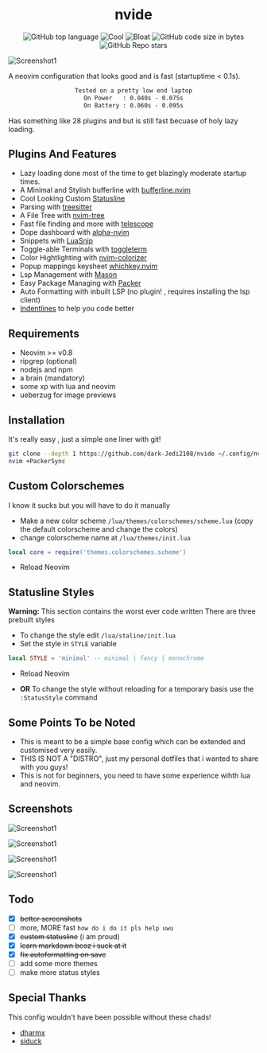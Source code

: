 <div align="center">
  <h1> nvide </h1>
</div>
<div align="center">

![GitHub top language](https://img.shields.io/github/languages/top/dark-Jedi2108/nvide?color=6d92bf&style=for-the-badge)
![Cool](https://img.shields.io/badge/Cool-Affirmative-da696f?style=for-the-badge)
![Bloat](https://img.shields.io/badge/Bloat-None-c585cf?style=for-the-badge)
![GitHub code size in bytes](https://img.shields.io/github/languages/code-size/dark-Jedi2108/nvide?color=e1b56a&style=for-the-badge)
![GitHub Repo stars](https://img.shields.io/github/stars/dark-Jedi2108/nvide?color=74be88&style=for-the-badge)

</div>


![Screenshot1](https://raw.githubusercontent.com/dark-Jedi2108/nvide/main/.github/screenshots/h1.png)


A neovim configuration that looks good and is fast (startuptime < 0.1s).

<div align="center">

```txt
Tested on a pretty low end laptop
On Power   : 0.040s - 0.075s
On Battery : 0.060s - 0.095s
```

</div>

Has something like 28 plugins and but is still fast becuase of holy lazy loading.


## Plugins And Features
+ Lazy loading done most of the time to get blazingly moderate startup times.
+ A Minimal and Stylish bufferline with [bufferline.nvim](https://github.com/akinsho/bufferline.nvim)
+ Cool Looking Custom [Statusline](https://github.com/dark-Jedi2108/nvide/tree/main/lua/staline)
+ Parsing with [treesitter](https://github.com/nvim-treesitter/nvim-treesitter)
+ A File Tree with [nvim-tree](https://github.com/kyazdani42/nvim-tree.lua)
+ Fast file finding and more with [telescope](https://github.com/nvim-telescope/telescope.nvim/)
+ Dope dashboard with [alpha-nvim](https://github.com/goolord/alpha-nvim/)
+ Snippets with [LuaSnip](https://github.com/L3MON4D3/LuaSnip)
+ Toggle-able Terminals with [toggleterm](https://github.com/akinsho/toggleterm.nvim)
+ Color Hightlighting with [nvim-colorizer](https://github.com/norcalli/nvim-colorizer.lua)
+ Popup mappings keysheet [whichkey.nvim](https://github.com/folke/which-key.nvim)
+ Lsp Management with [Mason](https://github.com/williamboman/mason.nvim/)
+ Easy Package Managing with [Packer](https://github.com/wbthomason/packer.nvim)
+ Auto Formatting with inbuilt LSP (no plugin! , requires installing the lsp client)
+ [Indentlines](https://github.com/lukas-reineke/indent-blankline.nvim) to help you code better

## Requirements
+ Neovim >= v0.8
+ ripgrep (optional)
+ nodejs and npm
+ a brain (mandatory)
+ some xp with lua and neovim
+ ueberzug for image previews

## Installation

It's really easy , just a simple one liner with git!
```bash
git clone --depth 1 https://github.com/dark-Jedi2108/nvide ~/.config/nvim
nvim +PackerSync
```
## Custom Colorschemes
I know it sucks but you will have to do it manually
+ Make a new color scheme  `/lua/themes/colorschemes/scheme.lua` (copy the default colorscheme and change the colors) 
+ change colorscheme name at `/lua/themes/init.lua` 

```lua
local core = require('themes.colorschemes.scheme')
```

+ Reload Neovim

## Statusline Styles 
**Warning:** This section contains the worst ever code written
There are three prebuilt styles
+ To change the style edit `/lua/staline/init.lua`
+ Set the style in `STYLE` variable

```lua
local STYLE = 'minimal' -- minimal | fancy | monochrome
```
+ Reload Neovim

+ **OR** To change the style without reloading for a temporary basis use the `:StatusStyle` command

## Some Points To be Noted
+ This is meant to be a simple base config which can be extended and customised very easily.
+ THIS IS NOT A "DISTRO", just my personal dotfiles that i wanted to share with you guys!
+ This is not for beginners, you need to have some experience wihth lua and neovim.

## Screenshots

![Screenshot1](https://raw.githubusercontent.com/dark-Jedi2108/nvide/main/.github/screenshots/n1.png)

![Screenshot1](https://raw.githubusercontent.com/dark-Jedi2108/nvide/main/.github/screenshots/n2.png)

![Screenshot1](https://raw.githubusercontent.com/dark-Jedi2108/nvide/main/.github/screenshots/n3.png)

![Screenshot1](https://raw.githubusercontent.com/dark-Jedi2108/nvide/main/.github/screenshots/n4.png)



## Todo
- [x]  ~~better screenshots~~
- [ ]  more, MORE fast `how do i do it pls help uwu`
- [x]  ~~custom statusline~~ (i am proud)
- [x]  ~~learn markdown bcoz i suck at it~~
- [x]  ~~fix autoformatting on save~~
- [ ] add some more themes
- [ ] make more status styles

## Special Thanks 
This config wouldn't have been possible without these chads!
+ [dharmx](https://github.com/dharmx/KrakeNvim/)
+ [siduck](https://github.com/NvChad/NvChad)

